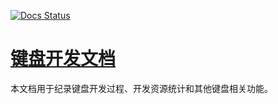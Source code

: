 [![Docs Status](https://img.shields.io/badge/docs-ready-green.svg)](https://github.com/LJTuring/the_ljturing_studio)

# [键盘开发文档](https://ljturing.github.io/the_ljturing_studio/)

本文档用于纪录键盘开发过程、开发资源统计和其他键盘相关功能。

